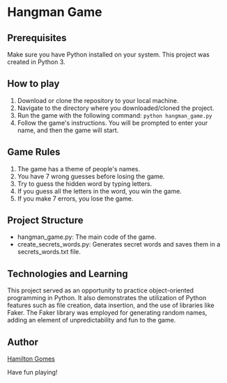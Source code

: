 # Hangman Game

## Prerequisites
Make sure you have Python installed on your system. This project was created in Python 3.

## How to play

1. Download or clone the repository to your local machine.
2. Navigate to the directory where you downloaded/cloned the project.
3. Run the game with the following command:
   `python hangman_game.py`
4. Follow the game's instructions. You will be prompted to enter your name, and then the game will start.

## Game Rules
1. The game has a theme of people's names.
2. You have 7 wrong guesses before losing the game.
3. Try to guess the hidden word by typing letters.
4. If you guess all the letters in the word, you win the game.
5. If you make 7 errors, you lose the game.

## Project Structure
- hangman_game.py: The main code of the game.
- create_secrets_words.py: Generates secret words and saves them in a secrets_words.txt file.
   
## Technologies and Learning
This project served as an opportunity to practice object-oriented programming in Python. It also demonstrates the utilization of Python features such as file creation, data insertion, and the use of libraries like Faker. The Faker library was employed for generating random names, adding an element of unpredictability and fun to the game.

## Author
[Hamilton Gomes](https://github.com/hamiltonGomes)

Have fun playing!
